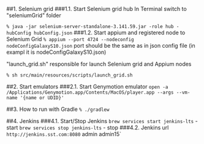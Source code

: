 ##1. Selenium grid
###1.1. Start Selenium grid hub
In Terminal switch to "seleniumGrid" folder

`% java -jar selenium-server-standalone-3.141.59.jar -role hub -hubConfig hubConfig.json`
###1.2. Start appium and registered node to Selenium Grid
`% appium --port 4724 --nodeconfig nodeConfigGalaxyS10.json`
port should be the same as in json config file (in exampl it is nodeConfigGalaxyS10.json)

"launch_grid.sh" responsible for launch Selenium grid and Appium nodes

`% sh src/main/resources/scripts/launch_grid.sh`

##2. Start emulators
###2.1. Start Genymotion emulator
`open -a /Applications/Genymotion.app/Contents/MacOS/player.app --args --vm-name '{name or UDID}'`

##3. How to run with Gradle
`% ./gradlew`

##4. Jenkins
###4.1. Start/Stop Jenkins
`brew services start jenkins-lts` - start
`brew services stop jenkins-lts` - stop
###4.2. Jenkins url
`http://jenkins.sst.com:8080`
admin
admin15`

